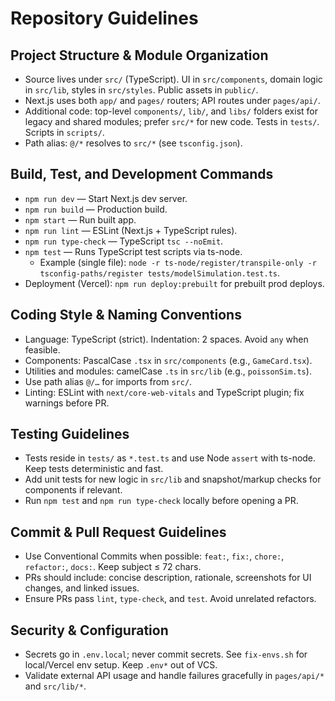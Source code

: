 # Repository Guidelines

## Project Structure & Module Organization
- Source lives under `src/` (TypeScript). UI in `src/components`, domain logic in `src/lib`, styles in `src/styles`. Public assets in `public/`.
- Next.js uses both `app/` and `pages/` routers; API routes under `pages/api/`.
- Additional code: top-level `components/`, `lib/`, and `libs/` folders exist for legacy and shared modules; prefer `src/*` for new code. Tests in `tests/`. Scripts in `scripts/`.
- Path alias: `@/*` resolves to `src/*` (see `tsconfig.json`).

## Build, Test, and Development Commands
- `npm run dev` — Start Next.js dev server.
- `npm run build` — Production build.
- `npm start` — Run built app.
- `npm run lint` — ESLint (Next.js + TypeScript rules).
- `npm run type-check` — TypeScript `tsc --noEmit`.
- `npm test` — Runs TypeScript test scripts via ts-node.
  - Example (single file): `node -r ts-node/register/transpile-only -r tsconfig-paths/register tests/modelSimulation.test.ts`.
- Deployment (Vercel): `npm run deploy:prebuilt` for prebuilt prod deploys.

## Coding Style & Naming Conventions
- Language: TypeScript (strict). Indentation: 2 spaces. Avoid `any` when feasible.
- Components: PascalCase `.tsx` in `src/components` (e.g., `GameCard.tsx`).
- Utilities and modules: camelCase `.ts` in `src/lib` (e.g., `poissonSim.ts`).
- Use path alias `@/…` for imports from `src/`.
- Linting: ESLint with `next/core-web-vitals` and TypeScript plugin; fix warnings before PR.

## Testing Guidelines
- Tests reside in `tests/` as `*.test.ts` and use Node `assert` with ts-node. Keep tests deterministic and fast.
- Add unit tests for new logic in `src/lib` and snapshot/markup checks for components if relevant.
- Run `npm test` and `npm run type-check` locally before opening a PR.

## Commit & Pull Request Guidelines
- Use Conventional Commits when possible: `feat:`, `fix:`, `chore:`, `refactor:`, `docs:`. Keep subject ≤ 72 chars.
- PRs should include: concise description, rationale, screenshots for UI changes, and linked issues.
- Ensure PRs pass `lint`, `type-check`, and `test`. Avoid unrelated refactors.

## Security & Configuration
- Secrets go in `.env.local`; never commit secrets. See `fix-envs.sh` for local/Vercel env setup. Keep `.env*` out of VCS.
- Validate external API usage and handle failures gracefully in `pages/api/*` and `src/lib/*`.
